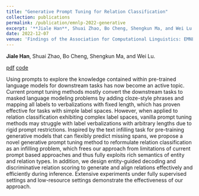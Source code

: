 ```yaml
---
title: "Generative Prompt Tuning for Relation Classification"
collection: publications
permalink: /publication/emnlp-2022-generative
excerpt: '**Jiale Han**, Shuai Zhao, Bo Cheng, Shengkun Ma, and Wei Lu.'
date: 2022-12-07
venue: 'Findings of the Association for Computational Linguistics: EMNLP 2022'
---
```

**Jiale Han**, Shuai Zhao, Bo Cheng, Shengkun Ma, and Wei Lu.

[pdf](https://aclanthology.org/2022.findings-emnlp.231/)
[code](https://github.com/hanjiale/GenPT)


Using prompts to explore the knowledge contained within pre-trained language models for downstream tasks has now become an active topic. Current prompt tuning methods mostly convert the downstream tasks to masked language modeling problems by adding cloze-style phrases and mapping all labels to verbalizations with fixed length, which has proven effective for tasks with simple label spaces. However, when applied to relation classification exhibiting complex label spaces, vanilla prompt tuning methods may struggle with label verbalizations with arbitrary lengths due to rigid prompt restrictions. Inspired by the text infilling task for pre-training generative models that can flexibly predict missing spans, we propose a novel generative prompt tuning method to reformulate relation classification as an infilling problem, which frees our approach from limitations of current prompt based approaches and thus fully exploits rich semantics of entity and relation types. In addition, we design entity-guided decoding and discriminative relation scoring to generate and align relations effectively and efficiently during inference. Extensive experiments under fully supervised settings and low-resource settings demonstrate the effectiveness of our approach.